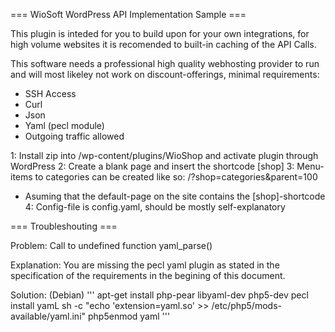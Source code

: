  === WioSoft WordPress API Implementation Sample ===

This plugin is inteded for you to build upon for your own integrations, for high
volume websites it is recomended to built-in caching of the API Calls.

This software needs a professional high quality webhosting provider to run 
and will most likeley not work on discount-offerings, minimal requirements:

  - SSH Access
  - Curl
  - Json
  - Yaml (pecl module)
  - Outgoing traffic allowed

1: Install zip into /wp-content/plugins/WioShop and activate plugin through WordPress 
2: Create a blank page and insert the shortcode [shop]
3: Menu-items to categories can be created like so: /?shop=categories&parent=100
   - Asuming that the default-page on the site contains the [shop]-shortcode
4: Config-file is config.yaml, should be mostly self-explanatory



=== Troubleshouting ===

Problem: Call to undefined function yaml_parse()

Explanation: You are missing the pecl yaml plugin as stated in the specification of the requirements in the begining of this document.

Solution: (Debian)
'''
apt-get install php-pear libyaml-dev php5-dev
pecl install yamL
sh -c "echo 'extension=yaml.so' >> /etc/php5/mods-available/yaml.ini"
php5enmod yaml
'''
